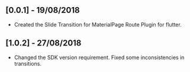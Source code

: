 ## [0.0.1] - 19/08/2018

* Created the Slide Transition for MaterialPage Route Plugin for flutter.

## [1.0.2] - 27/08/2018

* Changed the SDK version requirement. Fixed some inconsistencies in transitions.

